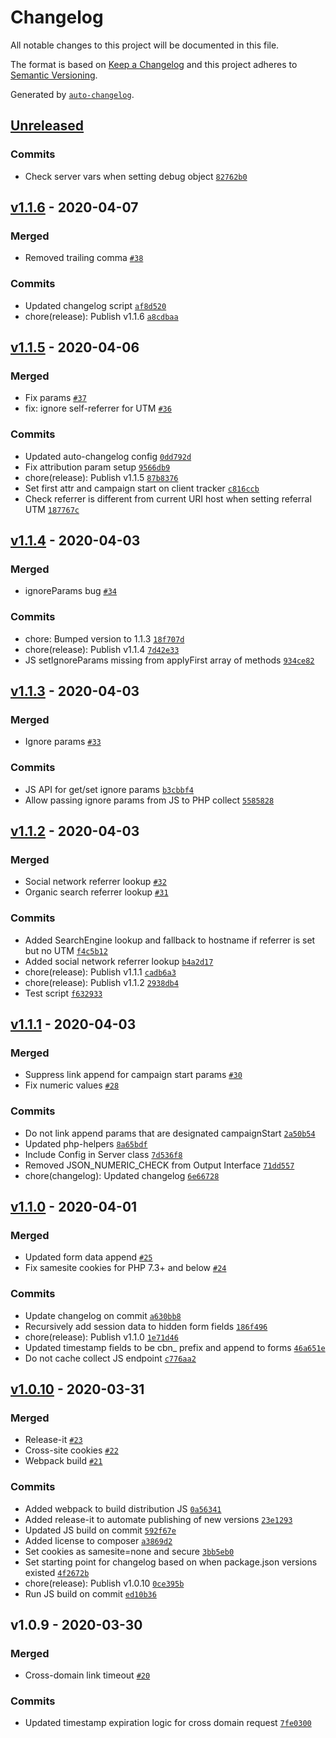 # Changelog

All notable changes to this project will be documented in this file.

The format is based on [Keep a Changelog](https://keepachangelog.com/en/1.0.0/)
and this project adheres to [Semantic Versioning](https://semver.org/spec/v2.0.0.html).

Generated by [`auto-changelog`](https://github.com/CookPete/auto-changelog).

## [Unreleased](https://github.com/itcig/caliban/compare/v1.1.6...HEAD)

### Commits

- Check server vars when setting debug object [`82762b0`](https://github.com/itcig/caliban/commit/82762b0df23af23b20c7786e008dd04dcf5b0417)

## [v1.1.6](https://github.com/itcig/caliban/compare/v1.1.5...v1.1.6) - 2020-04-07

### Merged

- Removed trailing comma [`#38`](https://github.com/itcig/caliban/pull/38)

### Commits

- Updated changelog script [`af8d520`](https://github.com/itcig/caliban/commit/af8d5201629da131c5070fe04e64da1e6c37bd93)
- chore(release): Publish v1.1.6 [`a8cdbaa`](https://github.com/itcig/caliban/commit/a8cdbaa9b46c6f9f76b66a52c033396afdabc3e4)

## [v1.1.5](https://github.com/itcig/caliban/compare/v1.1.4...v1.1.5) - 2020-04-06

### Merged

- Fix params [`#37`](https://github.com/itcig/caliban/pull/37)
- fix: ignore self-referrer for UTM [`#36`](https://github.com/itcig/caliban/pull/36)

### Commits

- Updated auto-changelog config [`0dd792d`](https://github.com/itcig/caliban/commit/0dd792d835557d7d5b6232d2d8f4e9abaf1dd719)
- Fix attribution param setup [`9566db9`](https://github.com/itcig/caliban/commit/9566db95421d6e53c693e7a82143d7e7ec441f49)
- chore(release): Publish v1.1.5 [`87b8376`](https://github.com/itcig/caliban/commit/87b83763de9001471d79e1c58b92137550babfdd)
- Set first attr and campaign start on client tracker [`c816ccb`](https://github.com/itcig/caliban/commit/c816ccbcff3d1c65608835a59d008fda4e42592e)
- Check referrer is different from current URI host when setting referral UTM [`187767c`](https://github.com/itcig/caliban/commit/187767c7c67fd577259a5f14e37b2f7df753ce58)

## [v1.1.4](https://github.com/itcig/caliban/compare/v1.1.3...v1.1.4) - 2020-04-03

### Merged

- ignoreParams bug [`#34`](https://github.com/itcig/caliban/pull/34)

### Commits

- chore: Bumped version to 1.1.3 [`18f707d`](https://github.com/itcig/caliban/commit/18f707de8ecd357fbc55aa876e1d78baef59ac00)
- chore(release): Publish v1.1.4 [`7d42e33`](https://github.com/itcig/caliban/commit/7d42e33e0739afe0a9d060cfd6a4bd95c7c7112d)
- JS setIgnoreParams missing from applyFirst array of methods [`934ce82`](https://github.com/itcig/caliban/commit/934ce822cd6919704dac8add43ce1b152430e0b1)

## [v1.1.3](https://github.com/itcig/caliban/compare/v1.1.2...v1.1.3) - 2020-04-03

### Merged

- Ignore params [`#33`](https://github.com/itcig/caliban/pull/33)

### Commits

- JS API for get/set ignore params [`b3cbbf4`](https://github.com/itcig/caliban/commit/b3cbbf4dd66ef04404b2095828671d9a9ba36311)
- Allow passing ignore params from JS to PHP collect [`5585828`](https://github.com/itcig/caliban/commit/55858281ccc39fda93931221863dbb0912e2ff2b)

## [v1.1.2](https://github.com/itcig/caliban/compare/v1.1.1...v1.1.2) - 2020-04-03

### Merged

- Social network referrer lookup [`#32`](https://github.com/itcig/caliban/pull/32)
- Organic search referrer lookup [`#31`](https://github.com/itcig/caliban/pull/31)

### Commits

- Added SearchEngine lookup and fallback to hostname if referrer is set but no UTM [`f4c5b12`](https://github.com/itcig/caliban/commit/f4c5b120295f09024b33692e35b353b684a42a6b)
- Added social network referrer lookup [`b4a2d17`](https://github.com/itcig/caliban/commit/b4a2d1747d6a6da7df9801e3027f1727bf473ca7)
- chore(release): Publish v1.1.1 [`cadb6a3`](https://github.com/itcig/caliban/commit/cadb6a357ba1c6a09ac9ff1414428072c4cc1a4e)
- chore(release): Publish v1.1.2 [`2938db4`](https://github.com/itcig/caliban/commit/2938db4fd2f7dd8520bcad185332a19e4e6cab9a)
- Test script [`f632933`](https://github.com/itcig/caliban/commit/f632933d87a0a2e44df59c558240ce6a71a8f7f7)

## [v1.1.1](https://github.com/itcig/caliban/compare/v1.1.0...v1.1.1) - 2020-04-03

### Merged

- Suppress link append for campaign start params [`#30`](https://github.com/itcig/caliban/pull/30)
- Fix numeric values [`#28`](https://github.com/itcig/caliban/pull/28)

### Commits

- Do not link append params that are designated campaignStart [`2a50b54`](https://github.com/itcig/caliban/commit/2a50b541d773b7a1f9954ac8f29bd9be859a06a2)
- Updated php-helpers [`8a65bdf`](https://github.com/itcig/caliban/commit/8a65bdf1150ba8925778ee7df5ffe19f80ed0e9b)
- Include Config in Server class [`7d536f8`](https://github.com/itcig/caliban/commit/7d536f87d2cb24261a8609bcb8e9f350ce234d92)
- Removed JSON_NUMERIC_CHECK from Output Interface [`71dd557`](https://github.com/itcig/caliban/commit/71dd557a101e06c41be9bd0eee4a0b6b685af438)
- chore(changelog): Updated changelog [`6e66728`](https://github.com/itcig/caliban/commit/6e667288535bfe182d36f7bb0fb96d5338173b1e)

## [v1.1.0](https://github.com/itcig/caliban/compare/v1.0.10...v1.1.0) - 2020-04-01

### Merged

- Updated form data append [`#25`](https://github.com/itcig/caliban/pull/25)
- Fix samesite cookies for PHP 7.3+ and below [`#24`](https://github.com/itcig/caliban/pull/24)

### Commits

- Update changelog on commit [`a630bb8`](https://github.com/itcig/caliban/commit/a630bb8c45a620c31c83a8add33d3d4ec271bd35)
- Recursively add session data to hidden form fields [`186f496`](https://github.com/itcig/caliban/commit/186f496366a4e5580a711ce14503f0004287c44a)
- chore(release): Publish v1.1.0 [`1e71d46`](https://github.com/itcig/caliban/commit/1e71d46843ffae28d6fa9588451d4e5955bb24d2)
- Updated timestamp fields to be cbn_ prefix and append to forms [`46a651e`](https://github.com/itcig/caliban/commit/46a651e8e6eb4216fb8a3f7a2ba92089ce61b7f1)
- Do not cache collect JS endpoint [`c776aa2`](https://github.com/itcig/caliban/commit/c776aa2c2d878ef9c06191ca8eb0ab56b10c62bb)

## [v1.0.10](https://github.com/itcig/caliban/compare/v1.0.9...v1.0.10) - 2020-03-31

### Merged

- Release-it [`#23`](https://github.com/itcig/caliban/pull/23)
- Cross-site cookies [`#22`](https://github.com/itcig/caliban/pull/22)
- Webpack build [`#21`](https://github.com/itcig/caliban/pull/21)

### Commits

- Added webpack to build distribution JS [`0a56341`](https://github.com/itcig/caliban/commit/0a56341de613651d9844f6186dfe150b20e63a06)
- Added release-it to automate publishing of new versions [`23e1293`](https://github.com/itcig/caliban/commit/23e1293cef427e5288c7778708cff280f03c0a18)
- Updated JS build on commit [`592f67e`](https://github.com/itcig/caliban/commit/592f67e8a3bd7c0a7cb1d2b8f347382e7116233c)
- Added license to composer [`a3869d2`](https://github.com/itcig/caliban/commit/a3869d2ec090d13e162ad316dd4c506637fd8988)
- Set cookies as samesite=none and secure [`3bb5eb0`](https://github.com/itcig/caliban/commit/3bb5eb050f181a195a66ad285e0926b9d0d5bb04)
- Set starting point for changelog based on when package.json versions existed [`4f2672b`](https://github.com/itcig/caliban/commit/4f2672b9bd09ddaa4a649b86032acd0e47678db8)
- chore(release): Publish v1.0.10 [`0ce395b`](https://github.com/itcig/caliban/commit/0ce395b9db0036d43db7f0899d4318640b489dab)
- Run JS build on commit [`ed10b36`](https://github.com/itcig/caliban/commit/ed10b361d85e3269b9fff2694185c361c2499cd2)

## v1.0.9 - 2020-03-30

### Merged

- Cross-domain link timeout [`#20`](https://github.com/itcig/caliban/pull/20)

### Commits

- Updated timestamp expiration logic for cross domain request [`7fe0300`](https://github.com/itcig/caliban/commit/7fe03008f2c6f39f3475808cf6416da008d32fc2)
